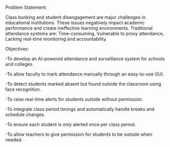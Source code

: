 Problem Statement:

Class bunking and student disengagement are major challenges in educational institutions.
These issues negatively impact academic performance and create ineffective learning environments.
Traditional attendance systems are:
  Time-consuming,
  Vulnerable to proxy attendance,
  Lacking real-time monitoring and accountability.


Objectives:

-To develop an AI-powered attendance and surveillance system for schools and colleges.

-To allow faculty to mark attendance manually through an easy-to-use GUI.

-To detect students marked absent but found outside the classroom using face recognition.

-To raise real-time alerts for students outside without permission.

-To integrate class period timings and automatically handle breaks and schedule changes.

-To ensure each student is only alerted once per class period.

-To allow teachers to give permission for students to be outside when needed.
